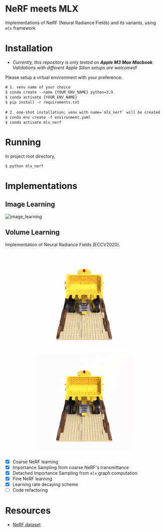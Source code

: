 # NeRF meets MLX

Implementations of NeRF (Neural Radiance Fields) and its variants, using `mlx` framework

# Installation

* *Currently, this repository is only tested on **Apple M3 Max Macbook**. <br>
Validations with different Apple Silion setups are welcomed!*

Please setup a virtual environment with your preference:
```shell
# 1. venv name of your choice
$ conda create --name {YOUR_ENV_NAME} python=3.9
$ conda activate {YOUR_ENV_NAME}
$ pip install -r requirements.txt

# 2. one-shot installation; venv with name=`mlx_nerf` will be created
$ conda env create -f environment.yaml
$ conda activate mlx_nerf
```

# Running

In project root directory, 

```shell
$ python mlx_nerf
```

# Implementations

## Image Learning

![image_learning](assets/doc/image_learning.gif)

## Volume Learning

Implementation of Neural Radiance Fields [ECCV2020]. <p>

<p align="center">
    <img src="assets/doc/volume_learning_lego_iter=200000_coarse.gif">
    <img src="assets/doc/volume_learning_lego_iter=200000_fine.gif">
</p>

- [x] Coarse NeRF learning
- [x] Importance Sampling from coarse NeRF's transmittance
- [x] Detached Importance Sampling from `mlx` graph computation
- [x] Fine NeRF learning
- [x] Learning rate decaying scheme
- [ ] Code refactoring

# Resources
* [NeRF dataset](https://drive.google.com/drive/folders/128yBriW1IG_3NJ5Rp7APSTZsJqdJdfc1)